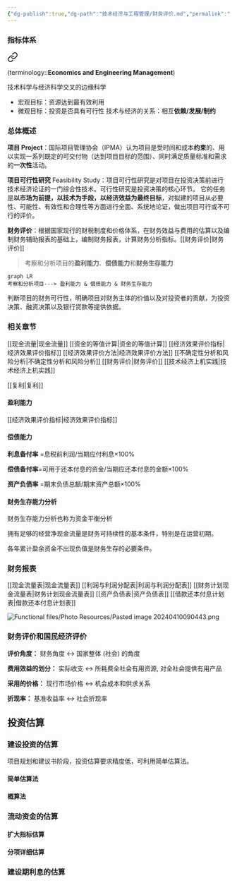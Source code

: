 ```yaml
---
{"dg-publish":true,"dg-path":"技术经济与工程管理/财务评价.md","permalink":"/技术经济与工程管理/财务评价/","dgPassFrontmatter":true,"noteIcon":"","created":"2024-05-21T15:20:28.702+08:00","updated":"2025-08-03T10:59:32.969+08:00"}
---
```


### 指标体系

<div class="transclusion internal-embed is-loaded"><a class="markdown-embed-link" href="/技术经济与工程管理/#eeba89" aria-label="Open link"><svg xmlns="http://www.w3.org/2000/svg" width="24" height="24" viewBox="0 0 24 24" fill="none" stroke="currentColor" stroke-width="2" stroke-linecap="round" stroke-linejoin="round" class="svg-icon lucide-link"><path d="M10 13a5 5 0 0 0 7.54.54l3-3a5 5 0 0 0-7.07-7.07l-1.72 1.71"></path><path d="M14 11a5 5 0 0 0-7.54-.54l-3 3a5 5 0 0 0 7.07 7.07l1.71-1.71"></path></svg></a><div class="markdown-embed">




(terminology::**Economics and Engineering Management**)

技术科学与经济科学交叉的边缘科学
- 宏观目标：资源达到最有效利用
- 微观目标：投资是否具有可行性
技术与经济的关系：相互**依赖/发展/制约**
### 总体概述
**项目 Project**：国际项目管理协会（IPMA）认为项目是受时间和成本**约束**的、用以实现一系列既定的可交付物（达到项目目标的范围）、同时满足质量标准和需求的**一次性**活动。

**项目可行性研究** Feasibility Study：项目可行性研究是对项目在投资决策前进行技术经济论证的一门综合性技术。可行性研究是投资决策的核心环节。
它的任务是**以市场为前提，以技术为手段，以经济效益为最终目标**，对拟建的项目从必要性、可能性、有效性和合理性等方面进行全面、系统地论证，做出项目可行或不可行的评价。

**财务评价**：根据国家现行的财税制度和价格体系，在财务效益与费用的估算以及编制财务辅助报表的基础上，编制财务报表，计算财务分析指标。[[财务评价\|财务评价]]
>考察和分析项目的**盈利能力**、**偿债能力**和**财务生存能力**

```mermaid
graph LR
考察和分析项目---> 盈利能力 & 偿债能力 & 财务生存能力
```


判断项目的财务可行性，明确项目对财务主体的价值以及对投资者的贡献，为投资决策、融资决策以及银行贷款等提供依据。
### 相关章节
[[现金流量\|现金流量]]
[[资金的等值计算\|资金的等值计算]]
[[经济效果评价指标\|经济效果评价指标]]
[[经济效果评价方法\|经济效果评价方法]]
[[不确定性分析和风险分析\|不确定性分析和风险分析]]
[[财务评价\|财务评价]] 
[[技术经济上机实践\|技术经济上机实践]]

[[复利\|复利]]


</div></div>


#### 盈利能力
[[经济效果评价指标\|经济效果评价指标]]

#### 偿债能力
**利息备付率** =息税前利润/当期应付利息×100%

**偿债备付率**=可用于还本付息的资金/当期应还本付息的金额×100%

**资产负债率** =期末负债总额/期末资产总额×100%
#### 财务生存能力分析
财务生存能力分析也称为资金平衡分析 

拥有足够的经营净现金流量是财务可持续性的基本条件，特别是在运营初期。 

各年累计盈余资金不出现负值是财务生存的必要条件。


### 财务报表
[[现金流量表\|现金流量表]]
[[利润与利润分配表\|利润与利润分配表]]
[[财务计划现金流量表\|财务计划现金流量表]]
[[资产负债表\|资产负债表]]
[[借款还本付息计划表\|借款还本付息计划表]]

![Functional files/Photo Resources/Pasted image 20240410090443.png](/img/user/Functional%20files/Photo%20Resources/Pasted%20image%2020240410090443.png)

### 财务评价和国民经济评价
**评价角度：**
财务角度 $\leftrightarrow$   国家整体 (社会) 的角度

**费用效益的划分：**
实际收支 $\leftrightarrow$ 所耗费全社会有用资源, 对全社会提供有用产品

**采用的价格：**
现行市场价格 $\leftrightarrow$ 机会成本和供求关系

**折现率：**
基准收益率 $\leftrightarrow$ 社会折现率

## 投资估算
### 建设投资的估算
项目规划和建议书阶段，投资估算要求精度低，可利用简单估算法。
#### 简单估算法
#### 概算法

### 流动资金的估算
#### 扩大指标估算

#### 分项详细估算

### 建设期利息的估算





